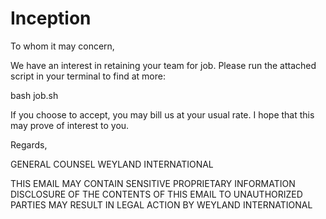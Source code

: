 # Inception

To whom it may concern,

We have an interest in retaining your team for job. Please run the attached script in your terminal to find at more: 

bash job.sh

If you choose to accept, you may bill us at your usual rate. I hope that this may prove of interest to you.

Regards,

GENERAL COUNSEL
WEYLAND INTERNATIONAL

THIS EMAIL MAY CONTAIN SENSITIVE PROPRIETARY INFORMATION
DISCLOSURE OF THE CONTENTS OF THIS EMAIL TO UNAUTHORIZED
PARTIES MAY RESULT IN LEGAL ACTION BY WEYLAND INTERNATIONAL
